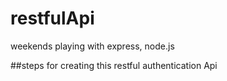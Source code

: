 # restfulApi
weekends playing with express, node.js

##steps for creating this restful authentication Api
